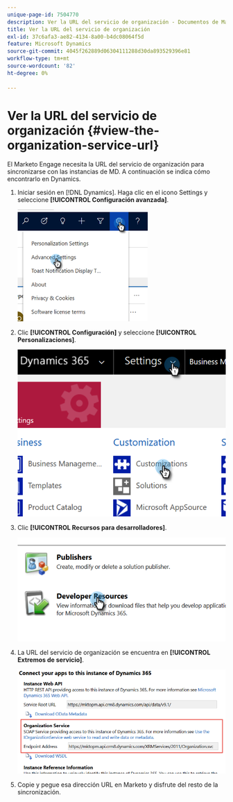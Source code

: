 ```yaml
---
unique-page-id: 7504770
description: Ver la URL del servicio de organización - Documentos de Marketo - Documentación del producto
title: Ver la URL del servicio de organización
exl-id: 37c6afa3-ae82-4134-8a00-b4dc08064f5d
feature: Microsoft Dynamics
source-git-commit: 4045f262889d06304111288d30da893529396e81
workflow-type: tm+mt
source-wordcount: '82'
ht-degree: 0%

---
```


# Ver la URL del servicio de organización {#view-the-organization-service-url}

El Marketo Engage necesita la URL del servicio de organización para sincronizarse con las instancias de MD. A continuación se indica cómo encontrarlo en Dynamics.

1. Iniciar sesión en [!DNL Dynamics]. Haga clic en el icono Settings y seleccione **[!UICONTROL Configuración avanzada]**.

   ![](assets/one.png)

1. Clic **[!UICONTROL Configuración]** y seleccione **[!UICONTROL Personalizaciones]**.

   ![](assets/two.png)

1. Clic **[!UICONTROL Recursos para desarrolladores]**.

   ![](assets/three.png)

1. La URL del servicio de organización se encuentra en **[!UICONTROL Extremos de servicio]**.

   ![](assets/four.png)

1. Copie y pegue esa dirección URL en Marketo y disfrute del resto de la sincronización.
